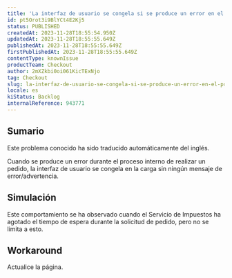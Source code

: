```yaml
---
title: 'La interfaz de usuario se congela si se produce un error en el proceso interno del pedido de plaza'
id: pt5Orot3i9BlYCt4E2Kj5
status: PUBLISHED
createdAt: 2023-11-28T18:55:54.950Z
updatedAt: 2023-11-28T18:55:55.649Z
publishedAt: 2023-11-28T18:55:55.649Z
firstPublishedAt: 2023-11-28T18:55:55.649Z
contentType: knownIssue
productTeam: Checkout
author: 2mXZkbi0oi061KicTExNjo
tag: Checkout
slug: la-interfaz-de-usuario-se-congela-si-se-produce-un-error-en-el-proceso-interno-del-pedido-de-plaza
locale: es
kiStatus: Backlog
internalReference: 943771
---
```


## Sumario

<div class="alert alert-info">
  <p>Este problema conocido ha sido traducido automáticamente del inglés.</p>
</div>


Cuando se produce un error durante el proceso interno de realizar un pedido, la interfaz de usuario se congela en la carga sin ningún mensaje de error/advertencia.


##

## Simulación


Este comportamiento se ha observado cuando el Servicio de Impuestos ha agotado el tiempo de espera durante la solicitud de pedido, pero no se limita a esto.



## Workaround


Actualice la página.





